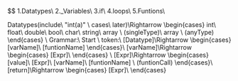 $$
1.Datatypes\\
2._Variables\\
3.if\\
4.loops\\
5.Funtions\\

Datatypes(include\ "int(a)" \ cases\ later)\Rightarrow 
\begin{cases}
int\\
float\\
double\\
bool\\
char\\
string\\
array \ (singleType)\\
array \ (anyType)
\end{cases}
\\
Grammar:\\
Start \ token:\\
[Datatype]\Rightarrow 
\begin{cases}
[varName]\\
[funtionName]
\end{cases}\\
[varName]\Rightarrow 
\begin{cases}
[Expr]\\
\end{cases}
\\
[Expr]\Rightarrow 
\begin{cases}
[value]\\
[Expr]\\
[varName]\\
[funtionName] \ (funtionCall)
\end{cases}\\
[return]\Rightarrow 
\begin{cases}
[Expr]\\
\end{cases}
